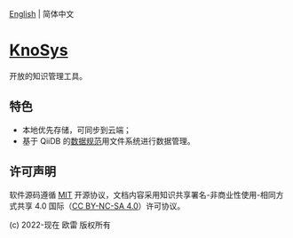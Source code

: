 [English](./README.md) | 简体中文

# [KnoSys](https://knosysio.github.io/)

开放的知识管理工具。

## 特色

- 本地优先存储，可同步到云端；
- 基于 QiiDB 的[数据规范](https://qiidb.github.io/meta/zh/guides/spec/)用文件系统进行数据管理。

## 许可声明

软件源码遵循 [MIT](./LICENSE) 开源协议，文档内容采用知识共享署名-非商业性使用-相同方式共享 4.0 国际（[CC BY-NC-SA 4.0](https://creativecommons.org/licenses/by-nc-sa/4.0/deed.zh-hans)）许可协议。

(c) 2022-现在 欧雷 版权所有
